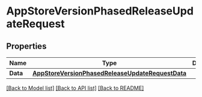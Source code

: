 # AppStoreVersionPhasedReleaseUpdateRequest

## Properties

Name | Type | Description | Notes
------------ | ------------- | ------------- | -------------
**Data** | [**AppStoreVersionPhasedReleaseUpdateRequestData**](AppStoreVersionPhasedReleaseUpdateRequest_data.md) |  | 

[[Back to Model list]](../README.md#documentation-for-models) [[Back to API list]](../README.md#documentation-for-api-endpoints) [[Back to README]](../README.md)


